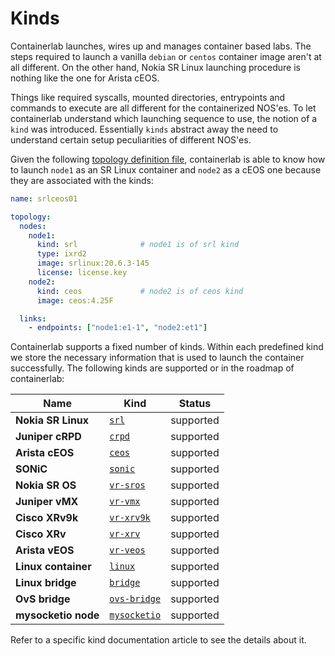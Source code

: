 # Kinds

Containerlab launches, wires up and manages container based labs. The steps required to launch a vanilla `debian` or `centos` container image aren't at all different. On the other hand, Nokia SR Linux launching procedure is nothing like the one for Arista cEOS.

Things like required syscalls, mounted directories, entrypoints and commands to execute are all different for the containerized NOS'es. To let containerlab understand which launching sequence to use, the notion of a `kind` was introduced. Essentially `kinds` abstract away the need to understand certain setup peculiarities of different NOS'es.

Given the following [topology definition file](../topo-def-file.md), containerlab is able to know how to launch `node1` as an SR Linux container and `node2` as a cEOS one because they are associated with the kinds:

```yaml
name: srlceos01

topology:
  nodes:
    node1:
      kind: srl              # node1 is of srl kind
      type: ixrd2
      image: srlinux:20.6.3-145
      license: license.key
    node2:
      kind: ceos             # node2 is of ceos kind
      image: ceos:4.25F

  links:
    - endpoints: ["node1:e1-1", "node2:et1"]
```

Containerlab supports a fixed number of kinds. Within each predefined kind we store the necessary information that is used to launch the container successfully. The following kinds are supported or in the roadmap of containerlab:


| Name                | Kind                                  | Status    |
| ------------------- | ------------------------------------- | --------- |
| **Nokia SR Linux**  | [`srl`](srl.md)                       | supported |
| **Juniper cRPD**    | [`crpd`](crpd.md)                     | supported |
| **Arista cEOS**     | [`ceos`](ceos.md)                     | supported |
| **SONiC**           | [`sonic`](sonic-vs.md)                | supported |
| **Nokia SR OS**     | [`vr-sros`](vr-sros.md)               | supported |
| **Juniper vMX**     | [`vr-vmx`](vr-vmx.md)                 | supported |
| **Cisco XRv9k**     | [`vr-xrv9k`](vr-xrv9k.md)             | supported |
| **Cisco XRv**       | [`vr-xrv`](vr-xrv.md)                 | supported |
| **Arista vEOS**     | [`vr-veos`](vr-veos.md)               | supported |
| **Linux container** | [`linux`](linux.md)                   | supported |
| **Linux bridge**    | [`bridge`](bridge.md)                 | supported |
| **OvS bridge**      | [`ovs-bridge`](ovs-bridge.md)         | supported |
| **mysocketio node** | [`mysocketio`](../published-ports.md) | supported |

Refer to a specific kind documentation article to see the details about it.
